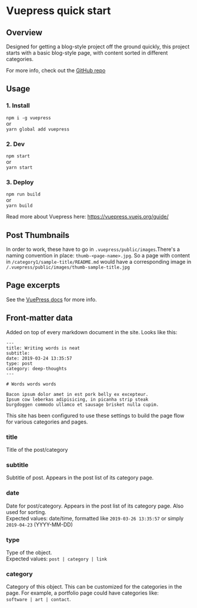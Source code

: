 # Vuepress quick start
## Overview

Designed for getting a blog-style project off the ground quickly, this project starts with
a basic blog-style page, with content sorted in different categories.

For more info, check out the [GitHub repo](https://github.com/rjsalvadorr/vuepress-starter)

## Usage

### 1. Install

`npm i -g vuepress`  
or  
`yarn global add vuepress`

### 2. Dev

`npm start`  
or  
`yarn start`

### 3. Deploy

`npm run build`  
or  
`yarn build`

Read more about Vuepress here: https://vuepress.vuejs.org/guide/

## Post Thumbnails

In order to work, these have to go in `.vuepress/public/images`.There's a
naming convention in place: `thumb-<page-name>.jpg`. So a page with content
in `/category1/sample-title/README.md` would have a corresponding image in
`/.vuepress/public/images/thumb-sample-title.jpg`

## Page excerpts

See the [VuePress docs](https://vuepress.vuejs.org/guide/custom-themes.html#content-excerpt) for more info.

## Front-matter data

Added on top of every markdown document in the site. Looks like this:

```
---
title: Writing words is neat
subtitle:
date: 2019-03-24 13:35:57
type: post
category: deep-thoughts
---

# Words words words

Bacon ipsum dolor amet in est pork belly ex excepteur.
Ipsum cow leberkas adipisicing, in picanha strip steak
burgdoggen commodo ullamco et sausage brisket nulla cupim.
```

This site has been configured to use these settings to build the page flow
for various categories and pages.

### title

Title of the post/category

### subtitle

Subtitle of post. Appears in the post list of its category page.

### date

Date for post/category. Appears in the post list of its category page.
Also used for sorting.  
Expected values: date/time, formatted like `2019-03-26 13:35:57` or simply `2019-04-23` (YYYY-MM-DD)

### type

Type of the object.  
Expected values: `post | category | link`

### category

Category of this object. This can be customized for the categories in the page.
For example, a portfolio page could have categories like:  
`software | art | contact`.
